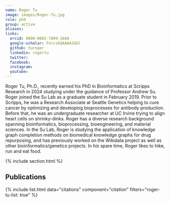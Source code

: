 ```yaml
---
name: Roger Tu
image: images/Roger-Tu.jpg
role: phd
group: active
aliases:
links:
  orcid: 0000-0002-7899-1604
  google-scholar: FnrcskQAAAAJ&hl
  github: turoger
  linkedin: rogertu
  twitter:
  facebook:
  instagram: 
  youtube:
---
```


Roger Tu, Ph.D., recently earned his PhD in Bioinformatics at Scripps Research in 2024 studying under the guidance of Professor Andrew Su. Roger joined the Su Lab as a graduate student in February 2019. Prior to Scripps, he was a Research Associate at Seattle Genetics helping to cure cancer by optimizing and developing bioprocesses for antibody production. Before that, he was an undergraduate researcher at UC Irvine trying to align heart cells on shrinky-dinks. Roger has a diverse research background spanning bioinformatics, bioprocessing, bioengineering, and material sciences. In the Su Lab, Roger is studying the application of knowledge graph completion methods on biomedical knowledge graphs for drug repurposing, and has previously worked on the Wikidata project as well as other bioinformatics/genetics projects. In his spare time, Roger likes to hike, run and eat food.

{% include section.html %}
## Publications

{% include list.html data="citations" component="citation" filters="roger-tu-list: true" %}
